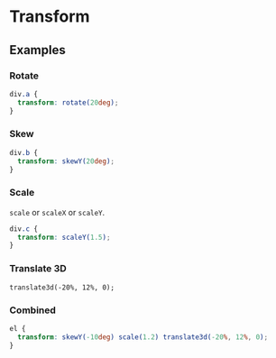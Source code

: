 # Transform

## Examples

### Rotate

```css
div.a {
  transform: rotate(20deg);
}
```

### Skew

```css
div.b {
  transform: skewY(20deg);
}
```

### Scale

`scale` or `scaleX` or `scaleY`.

```css
div.c {
  transform: scaleY(1.5);
}
```

### Translate 3D

```
translate3d(-20%, 12%, 0);
```

### Combined

```css
el { 
  transform: skewY(-10deg) scale(1.2) translate3d(-20%, 12%, 0);
}
```

